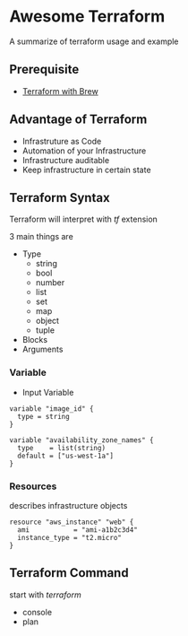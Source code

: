 # Awesome Terraform
A summarize of terraform usage and example

## Prerequisite
- [Terraform with Brew](https://brewinstall.org/install-terraform-on-mac-with-brew/)

## Advantage of Terraform
- Infrastruture as Code
- Automation of your Infrastructure
- Infrastructure auditable
- Keep infrastructure in certain state

## Terraform Syntax

Terraform will interpret with *tf* extension

3 main things are
- Type
  - string
  - bool
  - number
  - list
  - set
  - map
  - object
  - tuple
- Blocks
- Arguments

### Variable

- Input Variable

```
variable "image_id" {
  type = string
}

variable "availability_zone_names" {
  type    = list(string)
  default = ["us-west-1a"]
}
```

### Resources
describes infrastructure objects

```
resource "aws_instance" "web" {
  ami           = "ami-a1b2c3d4"
  instance_type = "t2.micro"
}
```

## Terraform Command

start with *terraform*

- console
- plan
